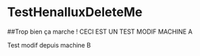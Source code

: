 ﻿# TestHenalluxDeleteMe
##Trop bien ça marche ! 
CECI EST UN TEST MODIF MACHINE A

Test modif depuis machine B